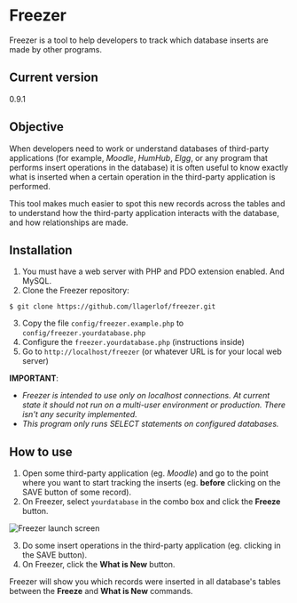 # Freezer
Freezer is a tool to help developers to track which database inserts are made by other programs.

## Current version
0.9.1

## Objective
When developers need to work or understand databases of third-party applications (for example, *Moodle*, *HumHub*, *Elgg*, or any program that performs insert operations in the database) it is often useful to know exactly what is inserted when a certain operation in the third-party application is performed.

This tool makes much easier to spot this new records across the tables and to understand how the third-party application interacts with the database, and how relationships are made.

## Installation
1. You must have a web server with PHP and PDO extension enabled. And MySQL.
2. Clone the Freezer repository:

```
$ git clone https://github.com/llagerlof/freezer.git
```

3. Copy the file `config/freezer.example.php` to `config/freezer.yourdatabase.php`
4. Configure the `freezer.yourdatabase.php` (instructions inside)
5. Go to `http://localhost/freezer` (or whatever URL is for your local web server)

**IMPORTANT**:
- *Freezer is intended to use only on localhost connections. At current state it should not run on a multi-user environment or production. There isn't any security implemented.*
- *This program only runs SELECT statements on configured databases.*

## How to use
1. Open some third-party application (eg. *Moodle*) and go to the point where you want to start tracking the inserts (eg. **before** clicking on the SAVE button of some record).
2. On Freezer, select `yourdatabase` in the combo box and click the **Freeze** button.

![Freezer launch screen](https://i.imgur.com/9VfVvHe.png)

3. Do some insert operations in the third-party application (eg. clicking in the SAVE button).
4. On Freezer, click the **What is New** button.

Freezer will show you which records were inserted in all database's tables between the **Freeze** and **What is New** commands.
